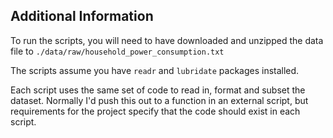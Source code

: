 ## Additional Information

To run the scripts, you will need to have downloaded and unzipped the data file to `./data/raw/household_power_consumption.txt`

The scripts assume you have `readr` and `lubridate` packages installed.

Each script uses the same set of code to read in, format and subset the dataset. Normally I'd push this out to a function in an external script, but requirements for the project specify that the code should exist in each script.